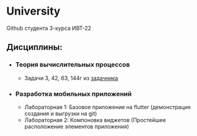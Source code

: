 # University

Github студента 3-курса ИВТ-22

## Дисциплины:

- ### Теория вычислительных процессов
  - Задачи 3, 42, 63, 144г из [задачника](https://ivtipm.github.io/Programming/Glava01/index01.htm)

- ### Разработка мобильных приложений
  - Лабораторная 1: Базовое приложение на flutter (демонстрация создания и выгрузки на git)
  - Лабораторная 2: Компоновка виджетов (Простейшее расположение элементов приложения)
